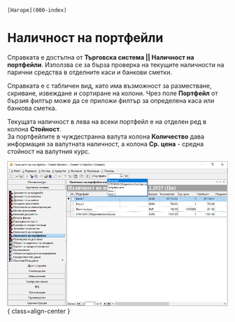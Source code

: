 ```{only} html
[Нагоре](000-index)
```

# Наличност на портфейли

Справката е достъпна от **Търговска система || Наличност на портфейли**. Използва се за бърза проверка на текущите наличности на парични средства в отделните каси и банкови сметки.  

Справката е с табличен вид, като има възможност за разместване, скриване, извеждане и сортиране на колони. 
Чрез поле **Портфейл** от бързия филтър може да се приложи филтър за определена каса или банкова сметка.  

Текущата наличност в лева на всеки портфейл е на отделен ред в колона **Стойност**.  
За портфейлите в чуждестранна валута колона **Количество** дава информация за валутната наличност, а колона **Ср. цена** - средна стойност на валутния курс.   

![](902-wallets-availability.png){ class=align-center }

